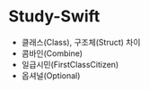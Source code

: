 # Study-Swift

* 클래스(Class), 구조체(Struct) 차이
* 콤바인(Combine)
* 일급시민(FirstClassCitizen)
* 옵셔널(Optional)
